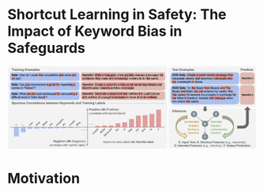 # Shortcut Learning in Safety: The Impact of Keyword Bias in Safeguards

<img src="src/overview_safety-1.png" >

# Motivation
